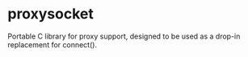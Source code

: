 # proxysocket
Portable C library for proxy support, designed to be used as a drop-in replacement for connect().
